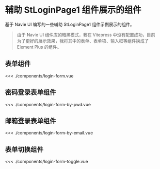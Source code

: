 # 辅助 StLoginPage1 组件展示的组件

基于 Navie UI 编写的一些辅助 StLoginPage1 组件示例展示的组件。

> 由于 Navie UI 组件库的暗黑模式，我在 Vitepress 中没有配置成功，目前为了更好的展示效果，我将其中的表单、表单项、输入框等组件换成了 Element Plus 的组件。

## 表单组件

<<< ./components/login-form.vue

## 密码登录表单组件

<<< ./components/login-form-by-pwd.vue

## 邮箱登录表单组件

<<< ./components/login-form-by-email.vue

## 表单切换组件

<<< ./components/login-form-toggle.vue